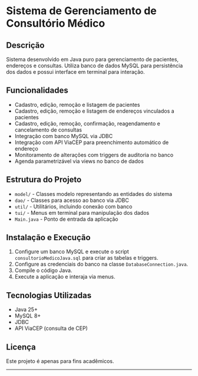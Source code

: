 # Sistema de Gerenciamento de Consultório Médico

## Descrição
Sistema desenvolvido em Java puro para gerenciamento de pacientes, endereços e consultas. Utiliza banco de dados MySQL para persistência dos dados e possui interface em terminal para interação.

## Funcionalidades
- Cadastro, edição, remoção e listagem de pacientes
- Cadastro, edição, remoção e listagem de endereços vinculados a pacientes
- Cadastro, edição, remoção, confirmação, reagendamento e cancelamento de consultas
- Integração com banco MySQL via JDBC
- Integração com API ViaCEP para preenchimento automático de endereço
- Monitoramento de alterações com triggers de auditoria no banco
- Agenda parametrizável via views no banco de dados

## Estrutura do Projeto
- `model/` - Classes modelo representando as entidades do sistema
- `dao/` - Classes para acesso ao banco via JDBC
- `util/` - Utilitários, incluindo conexão com banco
- `tui/` - Menus em terminal para manipulação dos dados
- `Main.java` - Ponto de entrada da aplicação

## Instalação e Execução
1. Configure um banco MySQL e execute o script `consultorioMedicoJava.sql` para criar as tabelas e triggers.
2. Configure as credenciais do banco na classe `DatabaseConnection.java`.
3. Compile o código Java.
4. Execute a aplicação e interaja via menus.

## Tecnologias Utilizadas
- Java 25+
- MySQL 8+
- JDBC
- API ViaCEP (consulta de CEP)

## Licença
Este projeto é apenas para fins acadêmicos.

---
